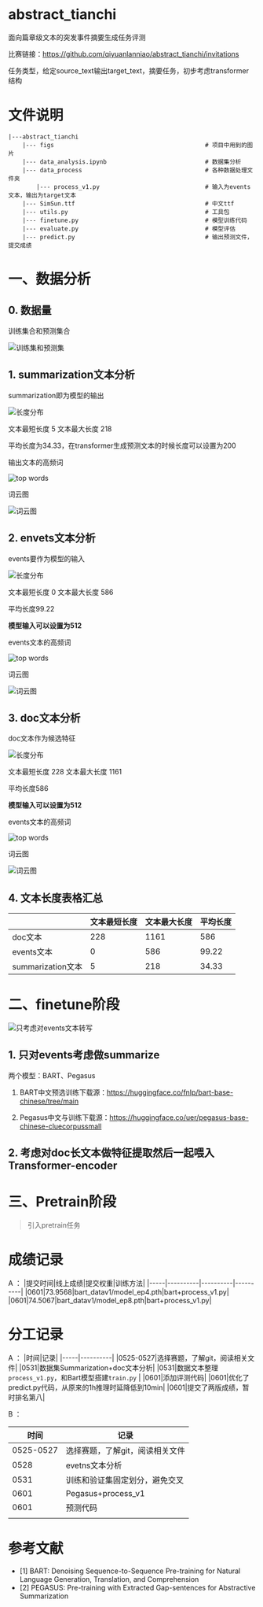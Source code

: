 # abstract_tianchi
面向篇章级文本的突发事件摘要生成任务评测

比赛链接：https://github.com/qiyuanlanniao/abstract_tianchi/invitations

任务类型，给定source_text输出target_text，摘要任务，初步考虑transformer结构

# 文件说明
```
|---abstract_tianchi
    |--- figs                                           # 项目中用到的图片
    |--- data_analysis.ipynb                            # 数据集分析
    |--- data_process                                   # 各种数据处理文件夹
        |--- process_v1.py                              # 输入为events文本，输出为target文本
    |--- SimSun.ttf                                     # 中文ttf
    |--- utils.py                                       # 工具包
    |--- finetune.py                                    # 模型训练代码
    |--- evaluate.py                                    # 模型评估
    |--- predict.py                                     # 输出预测文件，提交成绩
```


# 一、数据分析

## 0. 数据量

训练集合和预测集合

![训练集和预测集](figs/datanum.png)


## 1. summarization文本分析

summarization即为模型的输出

![长度分布](figs/summarizaion_length.png)

文本最短长度 5 文本最大长度 218

平均长度为34.33，在transformer生成预测文本的时候长度可以设置为200

输出文本的高频词

![top words](figs/summarization_top.png)

词云图

![词云图](figs/summarization_wordcloud.png)

## 2. envets文本分析

events要作为模型的输入

![长度分布](figs/event_length.png)

文本最短长度 0 文本最大长度 586

平均长度99.22

**模型输入可以设置为512**

events文本的高频词

![top words](figs/events_top.png)

词云图

![词云图](figs/events_wordcloud.png)

## 3. doc文本分析

doc文本作为候选特征

![长度分布](figs/doc_length.png)

文本最短长度 228 文本最大长度 1161

平均长度586

**模型输入可以设置为512**

events文本的高频词

![top words](figs/doc_top.png)

词云图

![词云图](figs/doc_wordcloud.png)


## 4. 文本长度表格汇总

|       | 文本最短长度 | 文本最大长度 | 平均长度   |
|-------|--------------|--------------|-----------|
| doc文本 | 228          | 1161         | 586       |
| events文本 | 0            | 586          | 99.22     |
| summarization文本 | 5            | 218          | 34.33     |


# 二、finetune阶段

![只考虑对events文本转写](figs/events.png)

## 1. 只对events考虑做summarize
两个模型：BART、Pegasus

1. BART中文预选训练下载源：https://huggingface.co/fnlp/bart-base-chinese/tree/main

2. Pegasus中文与训练下载源：https://huggingface.co/uer/pegasus-base-chinese-cluecorpussmall
   
## 2. 考虑对doc长文本做特征提取然后一起喂入Transformer-encoder

# 三、Pretrain阶段
> 引入pretrain任务


# 成绩记录

A ： 
|提交时间|线上成绩|提交权重|训练方法|
|-----|----------|----------|----------|
|0601|73.9568|bart_datav1/model_ep4.pth|bart+process_v1.py|
|0601|74.5067|bart_datav1/model_ep8.pth|bart+process_v1.py|




# 分工记录

A ： 
|时间|记录|
|-----|----------|
|0525-0527|选择赛题，了解git，阅读相关文件|
|0531|数据集Summarization+doc文本分析|
|0531|数据文本整理`process_v1.py`，和Bart模型搭建`train.py` |
|0601|添加评测代码|
|0601|优化了predict.py代码，从原来的1h推理时延降低到10min|
|0601|提交了两版成绩，暂时排名第八|

B ： 

|时间|记录|
|-----|----------|
|0525-0527|选择赛题，了解git，阅读相关文件|
|0528|evetns文本分析|
|0531|训练和验证集固定划分，避免交叉          |
|0601|Pegasus+process_v1|
|0601|预测代码|
|     |          |


# 参考文献
- [1] BART: Denoising Sequence-to-Sequence Pre-training for Natural Language Generation, Translation, and Comprehension
- [2] PEGASUS: Pre-training with Extracted Gap-sentences for Abstractive Summarization

